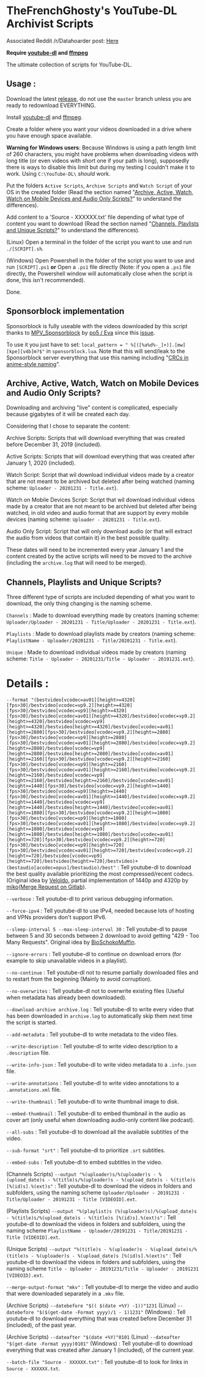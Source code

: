 # TheFrenchGhosty's YouTube-DL Archivist Scripts

Associated Reddit /r/Datahoarder post: [Here](https://redd.it/dwhvq6)

**Require [youtube-dl](https://youtube-dl.org/) and [ffmpeg](https://www.ffmpeg.org/)**

The ultimate collection of scripts for YouTube-DL.


## Usage :

Download the latest [release](https://github.com/TheFrenchGhosty/TheFrenchGhostys-YouTube-DL-Archivist-Scripts/releases), do not use the `master` branch unless you are ready to redownload EVERYTHING.

Install [youtube-dl](https://youtube-dl.org/) and [ffmpeg](https://www.ffmpeg.org/).

Create a folder where you want your videos downloaded in a drive where you have enough space available.

**Warning for Windows users**: Because Windows is using a path length limit of 260 characters, you might have problems when downloading videos with long title (or even videos with short one if your path is long), supposedly there is ways to disable this limit but during my testing I couldn't make it to work. Using `C:\YouTube-DL\` *should* work.

Put the folders `Active Scripts`, `Archive Scripts` and `Watch Script` of your OS in the created folder (Read the section named "[Archive, Active, Watch, Watch on Mobile Devices and Audio Only Scripts?](https://github.com/TheFrenchGhosty/TheFrenchGhostys-YouTube-DL-Archivist-Scripts#archive-active-watch-watch-on-mobile-devices-and-audio-only-scripts)" to understand the differences).

Add content to a 'Source - XXXXXX.txt' file depending of what type of content you want to download (Read the section named "[Channels, Playlists and Unique Scripts?](https://github.com/TheFrenchGhosty/TheFrenchGhostys-YouTube-DL-Archivist-Scripts#channels-playlists-and-unique-scripts)" to understand the differences).

(Linux) Open a terminal in the folder of the script you want to use and run `./[SCRIPT].sh`.

(Windows) Open Powershell in the folder of the script you want to use and run `[SCRIPT].ps1` **or** Open a `.ps1` file directly (Note: if you open a `.ps1` file directly, the Powershell window will automatically close when the script is done, this isn't recommended).

Done.


## Sponsorblock implementation

Sponsorblock is fully useable with the videos downloaded by this script thanks to [MPV_Sponsorblock](https://github.com/po5/mpv_sponsorblock) by [po5 / Eva](https://github.com/po5) since this [issue](https://github.com/po5/mpv_sponsorblock/issues/5).

To use it you just have to set: `local_pattern = " %[([%a%d%-_]+)].[mw][kpe][v4b]m?$"` in `sponsorblock.lua`. Note that this will send/leak to the Sponsorblock server everything that use this naming including "[CRCs in anime-style naming](https://github.com/TheFrenchGhosty/TheFrenchGhostys-YouTube-DL-Archivist-Scripts/issues/1#issuecomment-633000802)".


## Archive, Active, Watch, Watch on Mobile Devices and Audio Only Scripts?

Downloading and archiving "live" content is complicated, especially because gigabytes of it will be created each day.

Considering that I chose to separate the content:

Archive Scripts: Scripts that will download everything that was created before December 31, 2019 (included).

Active Scripts: Scripts that will download everything that was created after January 1, 2020 (included).

Watch Script: Script that wil download individual videos made by a creator that are not meant to be archived but deleted after being watched (naming scheme: `Uploader - 20201231 - Title.ext`).

Watch on Mobile Devices Script: Script that wil download individual videos made by a creator that are not meant to be archived but deleted after being watched, in old video and audio format that are support by every mobile devices (naming scheme: `Uploader - 20201231 - Title.ext`).

Audio Only Script: Script that will only download audio (or that will extract the audio from videos that contain it) in the best possible quality.

These dates will need to be incremented every year January 1 and the content created by the active scripts will need to be moved to the archive (including the `archive.log` that will need to be merged).


## Channels, Playlists and Unique Scripts?

Three different type of scripts are included depending of what you want to download, the only thing changing is the naming scheme.

`Channels` : Made to download everything made by creators (naming scheme: `Uploader/Uploader - 20201231 - Title/Uploader - 20201231 - Title.ext`).

`Playlists` : Made to download playlists made by creators (naming scheme: `PlaylistName - Uploader/20201231 - Title/20201231 - Title.ext`).

`Unique` : Made to download individual videos made by creators (naming scheme: `Title - Uploader - 20201231/Title - Uploader - 20191231.ext`).


# Details :

`--format "(bestvideo[vcodec=av01][height>=4320][fps>30]/bestvideo[vcodec=vp9.2][height>=4320][fps>30]/bestvideo[vcodec=vp9][height>=4320][fps>30]/bestvideo[vcodec=av01][height>=4320]/bestvideo[vcodec=vp9.2][height>=4320]/bestvideo[vcodec=vp9][height>=4320]/bestvideo[height>=4320]/bestvideo[vcodec=av01][height>=2880][fps>30]/bestvideo[vcodec=vp9.2][height>=2880][fps>30]/bestvideo[vcodec=vp9][height>=2880][fps>30]/bestvideo[vcodec=av01][height>=2880]/bestvideo[vcodec=vp9.2][height>=2880]/bestvideo[vcodec=vp9][height>=2880]/bestvideo[height>=2880]/bestvideo[vcodec=av01][height>=2160][fps>30]/bestvideo[vcodec=vp9.2][height>=2160][fps>30]/bestvideo[vcodec=vp9][height>=2160][fps>30]/bestvideo[vcodec=av01][height>=2160]/bestvideo[vcodec=vp9.2][height>=2160]/bestvideo[vcodec=vp9][height>=2160]/bestvideo[height>=2160]/bestvideo[vcodec=av01][height>=1440][fps>30]/bestvideo[vcodec=vp9.2][height>=1440][fps>30]/bestvideo[vcodec=vp9][height>=1440][fps>30]/bestvideo[vcodec=av01][height>=1440]/bestvideo[vcodec=vp9.2][height>=1440]/bestvideo[vcodec=vp9][height>=1440]/bestvideo[height>=1440]/bestvideo[vcodec=av01][height>=1080][fps>30]/bestvideo[vcodec=vp9.2][height>=1080][fps>30]/bestvideo[vcodec=vp9][height>=1080][fps>30]/bestvideo[vcodec=av01][height>=1080]/bestvideo[vcodec=vp9.2][height>=1080]/bestvideo[vcodec=vp9][height>=1080]/bestvideo[height>=1080]/bestvideo[vcodec=av01][height>=720][fps>30]/bestvideo[vcodec=vp9.2][height>=720][fps>30]/bestvideo[vcodec=vp9][height>=720][fps>30]/bestvideo[vcodec=av01][height>=720]/bestvideo[vcodec=vp9.2][height>=720]/bestvideo[vcodec=vp9][height>=720]/bestvideo[height>=720]/bestvideo)+(bestaudio[acodec=opus]/bestaudio)/best"` : Tell youtube-dl to download the best quality available prioritizing the most compressed/recent codecs. (Original idea by [Veloldo](https://redd.it/c6fh4x), partial implementation of 1440p and 4320p by [miko](https://github.com/TheFrenchGhosty/TheFrenchGhostys-YouTube-DL-Archivist-Scripts/commit/3763eb7a2291754cfd2bccfab65449ba9d758887)([Merge Request on Gitlab](https://gitlab.com/TheFrenchGhosty/TheFrenchGhostys-YouTube-DL-Archivist-Scripts/-/merge_requests/2)).

`--verbose` : Tell youtube-dl to print various debugging information.

`--force-ipv4` : Tell youtube-dl to use IPv4, needed because lots of hosting and VPNs providers don't support IPv6.

`--sleep-interval 5 --max-sleep-interval 30` : Tell youtube-dl to pause between 5 and 30 seconds between 2 download to avoid getting "429 - Too Many Requests". Original idea by [BioSchokoMuffin](https://old.reddit.com/r/DataHoarder/comments/cr8t0k/can_you_answer_a_few_questions_i_have_about/ex3megb/).

`--ignore-errors` : Tell youtube-dl to continue on download errors (for example to skip unavailable videos in a playlist).

`--no-continue` : Tell youtube-dl not to resume partially downloaded files and to restart from the beginning (Mainly to avoid corruption).

`--no-overwrites` : Tell youtube-dl not to overwrite existing files (Useful when metadata has already been downloaded).

`--download-archive archive.log` : Tell youtube-dl to write every video that has been downloaded in `archive.log` to automatically skip them next time the script is started.

`--add-metadata` : Tell youtube-dl to write metadata to the video files.

`--write-description` : Tell youtube-dl to write video description to a `.description` file.

`--write-info-json` : Tell youtube-dl to write video metadata to a `.info.json` file.

`--write-annotations` : Tell youtube-dl to write video annotations to a `.annotations.xml` file.

`--write-thumbnail` : Tell youtube-dl to write thumbnail image to disk.

`--embed-thumbnail` : Tell youtube-dl to embed thumbnail in the audio as cover art (only useful when downloading audio-only content like podcast).

`--all-subs` : Tell youtube-dl to download all the available subtitles of the video.

`--sub-format "srt"` : Tell youtube-dl to prioritize `.srt` subtitles.

`--embed-subs` : Tell youtube-dl to embed subtitles in the video.

(Channels Scripts) `--output "%(uploader)s/%(uploader)s - %(upload_date)s - %(title)s/%(uploader)s - %(upload_date)s - %(title)s [%(id)s].%(ext)s"` : Tell youtube-dl to download the videos in folders and subfolders, using the naming scheme `Uploader/Uploader - 20191231 - Title/Uploader - 20191231 - Title [VIDEOID].ext`.

(Playlists Scripts) `--output "%(playlist)s (%(uploader)s)/%(upload_date)s - %(title)s/%(upload_date)s - %(title)s [%(id)s].%(ext)s"` : Tell youtube-dl to download the videos in folders and subfolders, using the naming scheme `PlaylistName - Uploader/20191231 - Title/20191231 - Title [VIDEOID].ext`.

(Unique Scripts) `--output "%(title)s - %(uploader)s - %(upload_date)s/%(title)s - %(uploader)s - %(upload_date)s [%(id)s].%(ext)s"` : Tell youtube-dl to download the videos in folders and subfolders, using the naming scheme `Title - Uploader - 20191231/Title - Uploader - 20191231 [VIDEOID].ext`.

`--merge-output-format "mkv"` : Tell youtube-dl to merge the video and audio that were downloaded separately in a `.mkv` file.

(Archive Scripts) `--datebefore "$(( $(date +%Y) -1))"1231` (Linux) `--datebefore "$($(get-date -Format yyyy)/1 - 1)1231"` (Windows) : Tell youtube-dl to download everything that was created before December 31 (included), of the past year.

(Archive Scripts) `--dateafter "$(date +%Y)"0101` (Linux) `--dateafter "$(get-date -Format yyyy)0101"` (Windows) : Tell youtube-dl to download everything that was created after January 1 (included), of the current year.

`--batch-file "Source - XXXXXX.txt"` : Tell youtube-dl to look for links in `Source - XXXXXX.txt`.
